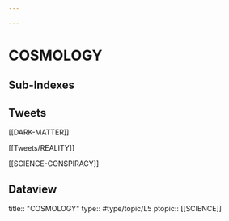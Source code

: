 ```yaml
---

---
```

# COSMOLOGY
## Sub-Indexes


## Tweets
[[DARK-MATTER]]

[[Tweets/REALITY]]

[[SCIENCE-CONSPIRACY]]

## Dataview

title:: "COSMOLOGY"
type:: #type/topic/L5
ptopic:: [[SCIENCE]]
